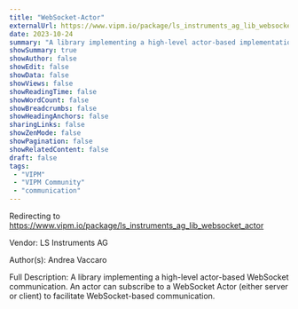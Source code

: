 ```yaml
---
title: "WebSocket-Actor"
externalUrl: https://www.vipm.io/package/ls_instruments_ag_lib_websocket_actor
date: 2023-10-24
summary: "A library implementing a high-level actor-based implementation of"
showSummary: true
showAuthor: false
showEdit: false
showData: false
showViews: false
showReadingTime: false
showWordCount: false
showBreadcrumbs: false
showHeadingAnchors: false
sharingLinks: false
showZenMode: false
showPagination: false
showRelatedContent: false
draft: false
tags:
 - "VIPM"
 - "VIPM Community"
 - "communication"
---
```


Redirecting to https://www.vipm.io/package/ls_instruments_ag_lib_websocket_actor

Vendor: LS Instruments AG

Author(s): Andrea Vaccaro
 
Full Description:
A library implementing a high-level actor-based WebSocket communication. An actor can subscribe to a WebSocket Actor (either server or client) to facilitate WebSocket-based communication.
